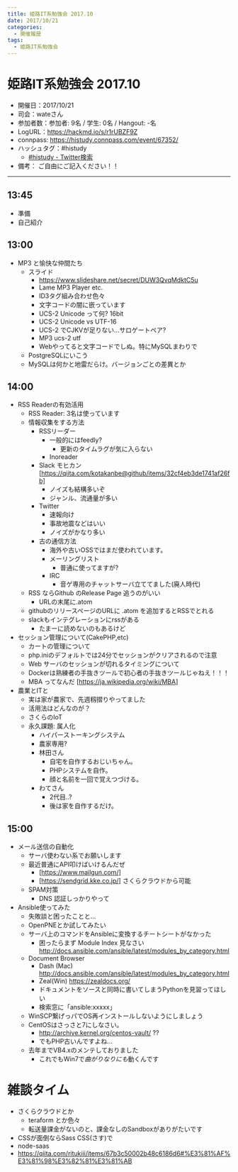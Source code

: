 ```yaml
---
title: 姫路IT系勉強会 2017.10
date: 2017/10/21
categories:
  - 開催履歴
tags:
  - 姫路IT系勉強会
---
```


# 姫路IT系勉強会 2017.10

* 開催日：2017/10/21
* 司会：wateさん
* 参加者数：参加者: 9名 / 学生: 0名 / Hangout: -名
* LogURL：https://hackmd.io/s/r1rUBZF9Z
* connpass: https://histudy.connpass.com/event/67352/
* ハッシュタグ：#histudy
  * [#histudy - Twitter検索](https://twitter.com/search?q=%23histudy&src=typd)
* 備考： ご自由にご記入ください！！

---
## 13:45

* 準備
* 自己紹介

## 13:00

* MP3 と愉快な仲間たち
  * スライド
    * https://www.slideshare.net/secret/DUW3QvqMdktC5u
    * Lame MP3 Player etc.
    * ID3タグ組み合わせ色々
    * 文字コードの闇に嵌っています
    * UCS-2 Unicode って何? 16bit
    * UCS-2 Unicode vs UTF-16
    * UCS-2 でCJKVが足りない...サロゲートペア?
    * MP3 ucs-2 utf
    * Webやってると文字コードでしぬ。特にMySQLまわりで
  * PostgreSQLにいこう
  * MySQLは何かと地雷だらけ。バージョンごとの差異とか

## 14:00

* RSS Readerの有効活用
  * RSS Reader: 3名は使っています
  * 情報収集をする方法
    * RSSリーダー
      * 一般的にはfeedly?
        * 更新のタイムラグが気に入らない
      * Inoreader
    * Slack モヒカン [https://qiita.com/kotakanbe@github/items/32cf4eb3de1741af26fb]
      * ノイズも結構多いぞ
      * ジャンル、流通量が多い
    * Twitter
      * 速報向け
      * 事故地震などはいい
      * ノイズがかなり多い
    * 古の通信方法
      * 海外や古いOSSではまだ使われています。
      * メーリングリスト
        * 普通に使ってますが?
      * IRC
        * 音ゲ専用のチャットサーバ立ててました(廃人時代)
  * RSS ならGithub のRelease Page 追うのがいい
    * URLの末尾に.atom
  * githubのリリースページのURLに .atom を追加するとRSSでとれる
  * slackもインテグレーションにrssがある
    * たまーに読めないのもあるけど
* セッション管理について(CakePHP,etc)
  * カートの管理について
  * php.iniのデフォルトでは24分でセッションがクリアされるので注意
  * Web サーバのセッションが切れるタイミングについて
  * Dockerは熟練者の手抜きツールで初心者の手抜きツールじゃねえ！！！
  * MBA ってなんだ [https://ja.wikipedia.org/wiki/MBA]
* 農業とITと
  * 実は家が農家で、先週籾摺りやってました
  * 活用法はどんなのが？
  * さくらのIoT
  * 永久課題: 属人化
    * ハイパーストーキングシステム
    * 農家専用?
    * 林田さん
      * 自宅を自作するおじいちゃん。
      * PHPシステムを自作。
      * 顔と名前を一回で覚えつづける。
    * わてさん
      * 2代目..?
      * 後は家を自作するだけ。

## 15:00

* メール送信の自動化
  * サーバ使わない系でお願いします
  * 最近普通にAPI叩けばいけるんだぜ
    * [https://www.mailgun.com/]
    * [https://sendgrid.kke.co.jp/] さくらクラウドから可能
  * SPAM対策
    * DNS 認証しっかりやって
* Ansible使ってみた
  * 失敗談と困ったことと...
  * OpenPNEとか試してみたい
  * サーバ上のコマンドをAnsibleに変換するチートシートがなかった
    * 困ったらまず Module Index 見なさい　http://docs.ansible.com/ansible/latest/modules_by_category.html
  * Document Browser
    * Dash (Mac) http://docs.ansible.com/ansible/latest/modules_by_category.html
    * Zeal(Win) https://zealdocs.org/
    * ドキュメントをソースと同時に書いてしまうPythonを見習ってほしい
    * 検索窓に「ansible:xxxxx」
  * WinSCP繋げっパでOS再インストールしないようにしましょう
  * CentOSはさっさと7にしなさい。
    * http://archive.kernel.org/centos-vault/ ??
    * でもPHP古いんですよね...
  * 去年までVB4.xのメンテしておりました
    * これでもWin7で*曲がりなりにも*動くんです 

# 雑談タイム

* さくらクラウドとか
  * teraform とか色々
  * 転送量課金がないのと、課金なしのSandboxがありがたいです
* CSSが面倒ならSass CSS(さす)で
* node-saas
* https://qiita.com/ritukiii/items/67b3c50002b48c6186d6#%E3%81%AF%E3%81%98%E3%82%81%E3%81%AB
